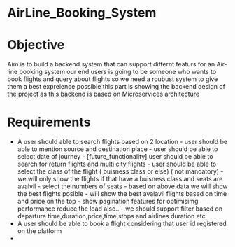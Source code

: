 # AirLine_Booking_System

# Objective
Aim is to build a backend system that can support differnt featurs for an Air-line booking system
our end users is going to be someone who wants to book flights and query about flights
so we need a roubust system to give them a best expreience possible
this part is showing the backend design of the project as this backend is based on Microservices architecture

# Requirements
- A user should able to search flights based on 2 location 
          - user should be able to mention source and destination place
          - user should be able to select date of journey
          - [future_functionality] user should be able to search for return flights and multi city flights
          - user should be able to select the class of the flight ( buisness class or else) ( not mandatory)
          - we will only show the flights if that have a buisness class and seats are avalvil
          - select the numbers of seats 
          - based on above data we will show the best flights posible
          - will show the best avalavil flights based on time and price on the top
          - show pagination features for optimisimg performance reduce the load also..
          - we should support filter based on departure time,duration,price,time,stops and airlines duration etc
- A user should be able to book a flight considering that user id registered on the platform
-





